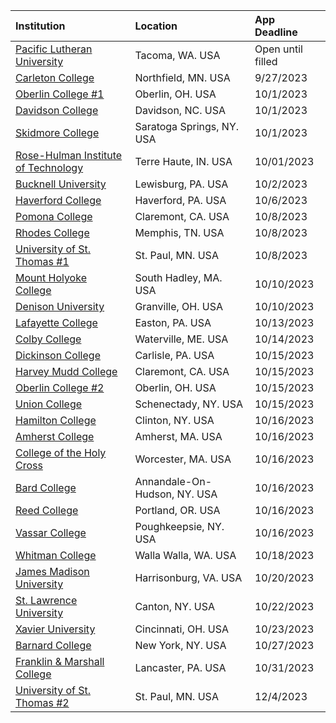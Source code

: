 | **Institution** | **Location** | **App Deadline** |
| :----       | :---       | :--- |
| [Pacific Lutheran University](#plu) | Tacoma, WA. USA | Open until filled |
| [Carleton College](#carleton) | Northfield, MN. USA | 9/27/2023 |
| [Oberlin College #1](#oberlin-cs-1) | Oberlin, OH. USA | 10/1/2023 |
| [Davidson College](#davidson) | Davidson, NC. USA | 10/1/2023 |
| [Skidmore College](#skidmore) | Saratoga Springs, NY. USA | 10/1/2023 |
| [Rose-Hulman Institute of Technology](#rose-hulman) | Terre Haute, IN. USA | 10/01/2023 |
| [Bucknell University](#bucknell) | Lewisburg, PA. USA | 10/2/2023 |
| [Haverford College](#haverford) | Haverford, PA. USA | 10/6/2023 |
| [Pomona College](#pomona) | Claremont, CA. USA | 10/8/2023 |
| [Rhodes College](#rhodes) | Memphis, TN. USA | 10/8/2023 |
| [University of St. Thomas #1](#ust-1) | St. Paul, MN. USA | 10/8/2023 |
| [Mount Holyoke College](#holyoke) | South Hadley, MA. USA | 10/10/2023 |
| [Denison University](#denison) | Granville, OH. USA | 10/10/2023 |
| [Lafayette College](#lafayette) | Easton, PA. USA| 10/13/2023 |
| [Colby College](#colby) | Waterville, ME. USA | 10/14/2023 |
| [Dickinson College](#dickinson) | Carlisle, PA. USA | 10/15/2023 |
| [Harvey Mudd College](#hmc-cs) | Claremont, CA. USA | 10/15/2023 |
| [Oberlin College #2](#oberlin-cs-2) | Oberlin, OH. USA | 10/15/2023 |
| [Union College](#union) | Schenectady, NY. USA | 10/15/2023 |
| [Hamilton College](#hamilton) | Clinton, NY. USA | 10/16/2023 |
| [Amherst College](#amherst) | Amherst, MA. USA | 10/16/2023 |
| [College of the Holy Cross](#holycross) | Worcester, MA. USA | 10/16/2023 |
| [Bard College](#bard) | Annandale-On-Hudson, NY. USA| 10/16/2023 |
| [Reed College](#reed) | Portland, OR. USA | 10/16/2023 |
| [Vassar College](#vassar) | Poughkeepsie, NY. USA | 10/16/2023 |
| [Whitman College](#whitman) | Walla Walla, WA. USA | 10/18/2023 |
| [James Madison University](#jmu) | Harrisonburg, VA. USA | 10/20/2023 |
| [St. Lawrence University](#stlawu) | Canton, NY. USA | 10/22/2023 |
| [Xavier University](#xavier) | Cincinnati, OH. USA | 10/23/2023 |
| [Barnard College](#barnard) | New York, NY. USA | 10/27/2023 |
| [Franklin & Marshall College](#fnm) | Lancaster, PA. USA | 10/31/2023 |
| [University of St. Thomas #2](#ust-2) | St. Paul, MN. USA | 12/4/2023 |
